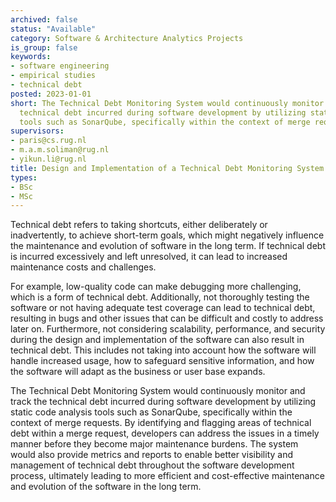 ```yaml
---
archived: false
status: "Available"
category: Software & Architecture Analytics Projects
is_group: false
keywords:
- software engineering
- empirical studies
- technical debt
posted: 2023-01-01
short: The Technical Debt Monitoring System would continuously monitor and track the
  technical debt incurred during software development by utilizing static code analysis
  tools such as SonarQube, specifically within the context of merge requests.
supervisors:
- paris@cs.rug.nl
- m.a.m.soliman@rug.nl
- yikun.li@rug.nl
title: Design and Implementation of a Technical Debt Monitoring System for PHP
types:
- BSc
- MSc
---
```


Technical debt refers to taking shortcuts, either deliberately or inadvertently, to achieve short-term goals, which might negatively influence the maintenance and evolution of software in the long term. If technical debt is incurred excessively and left unresolved, it can lead to increased maintenance costs and challenges.

For example, low-quality code can make debugging more challenging, which is a form of technical debt. Additionally, not thoroughly testing the software or not having adequate test coverage can lead to technical debt, resulting in bugs and other issues that can be difficult and costly to address later on. Furthermore, not considering scalability, performance, and security during the design and implementation of the software can also result in technical debt. This includes not taking into account how the software will handle increased usage, how to safeguard sensitive information, and how the software will adapt as the business or user base expands.

The Technical Debt Monitoring System would continuously monitor and track the technical debt incurred during software development by utilizing static code analysis tools such as SonarQube, specifically within the context of merge requests. By identifying and flagging areas of technical debt within a merge request, developers can address the issues in a timely manner before they become major maintenance burdens. The system would also provide metrics and reports to enable better visibility and management of technical debt throughout the software development process, ultimately leading to more efficient and cost-effective maintenance and evolution of the software in the long term.
